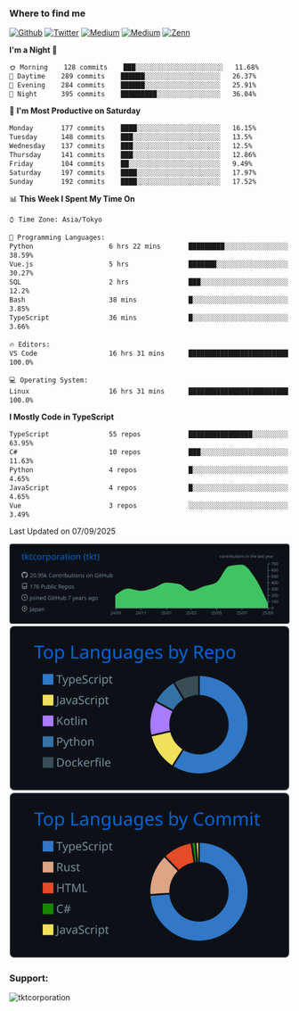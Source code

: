 <!-- <p align="left"> <img src="https://komarev.com/ghpvc/?username=tktcorporation&label=Profile%20views&color=0e75b6&style=flat" alt="tktcorporation" /> </p> -->

<h3>Where to find me</h3>
<p>
<a href="https://github.com/tktcorporation" target="_blank"><img alt="Github" src="https://img.shields.io/badge/GitHub-%2312100E.svg?&style=for-the-badge&logo=Github&logoColor=white" /></a>
<a href="https://twitter.com/tktcorporation" target="_blank"><img alt="Twitter" src="https://img.shields.io/badge/twitter-%231DA1F2.svg?&style=for-the-badge&logo=twitter&logoColor=white" /></a>
<a href="https://www.linkedin.com/in/tktcorporation" target="_blank"><img alt="Medium" src="https://img.shields.io/badge/linkdin-0a66c2.svg?&style=for-the-badge&logo=linkedin&logoColor=white" /></a>
<a href="https://qiita.com/tktcorporation" target="_blank"><img alt="Medium" src="https://img.shields.io/badge/qiita-55C500.svg?&style=for-the-badge&logo=qiita&logoColor=white" /></a>
<a href="https://zenn.dev/tktcorporation" target="_blank"><img alt="Zenn" src="https://img.shields.io/badge/Zenn-3EA8FF.svg?&style=for-the-badge&logo=Zenn&logoColor=white" /></a>
</p>
  
<!--START_SECTION:waka-->
**I'm a Night 🦉** 

```text
🌞 Morning    128 commits    ███░░░░░░░░░░░░░░░░░░░░░░   11.68% 
🌆 Daytime    289 commits    ██████░░░░░░░░░░░░░░░░░░░   26.37% 
🌃 Evening    284 commits    ██████░░░░░░░░░░░░░░░░░░░   25.91% 
🌙 Night      395 commits    █████████░░░░░░░░░░░░░░░░   36.04%

```
📅 **I'm Most Productive on Saturday** 

```text
Monday       177 commits    ████░░░░░░░░░░░░░░░░░░░░░   16.15% 
Tuesday      148 commits    ███░░░░░░░░░░░░░░░░░░░░░░   13.5% 
Wednesday    137 commits    ███░░░░░░░░░░░░░░░░░░░░░░   12.5% 
Thursday     141 commits    ███░░░░░░░░░░░░░░░░░░░░░░   12.86% 
Friday       104 commits    ██░░░░░░░░░░░░░░░░░░░░░░░   9.49% 
Saturday     197 commits    ████░░░░░░░░░░░░░░░░░░░░░   17.97% 
Sunday       192 commits    ████░░░░░░░░░░░░░░░░░░░░░   17.52%

```


📊 **This Week I Spent My Time On** 

```text
⌚︎ Time Zone: Asia/Tokyo

💬 Programming Languages: 
Python                   6 hrs 22 mins       █████████░░░░░░░░░░░░░░░░   38.59% 
Vue.js                   5 hrs               ███████░░░░░░░░░░░░░░░░░░   30.27% 
SQL                      2 hrs               ███░░░░░░░░░░░░░░░░░░░░░░   12.2% 
Bash                     38 mins             █░░░░░░░░░░░░░░░░░░░░░░░░   3.85% 
TypeScript               36 mins             █░░░░░░░░░░░░░░░░░░░░░░░░   3.66%

🔥 Editors: 
VS Code                  16 hrs 31 mins      █████████████████████████   100.0%

💻 Operating System: 
Linux                    16 hrs 31 mins      █████████████████████████   100.0%

```

**I Mostly Code in TypeScript** 

```text
TypeScript               55 repos            ████████████████░░░░░░░░░   63.95% 
C#                       10 repos            ███░░░░░░░░░░░░░░░░░░░░░░   11.63% 
Python                   4 repos             █░░░░░░░░░░░░░░░░░░░░░░░░   4.65% 
JavaScript               4 repos             █░░░░░░░░░░░░░░░░░░░░░░░░   4.65% 
Vue                      3 repos             ░░░░░░░░░░░░░░░░░░░░░░░░░   3.49%

```



 Last Updated on 07/09/2025
<!--END_SECTION:waka-->

[![](https://raw.githubusercontent.com/tktcorporation/tktcorporation/master/profile-summary-card-output/github_dark/0-profile-details.svg)](https://github.com/vn7n24fzkq/github-profile-summary-cards)
[![](https://raw.githubusercontent.com/tktcorporation/tktcorporation/master/profile-summary-card-output/github_dark/1-repos-per-language.svg)](https://github.com/vn7n24fzkq/github-profile-summary-cards) [![](https://raw.githubusercontent.com/tktcorporation/tktcorporation/master/profile-summary-card-output/github_dark/2-most-commit-language.svg)](https://github.com/vn7n24fzkq/github-profile-summary-cards)

<h3 align="left">Support:</h3>
<p><a href="https://www.buymeacoffee.com/tktcorporation"> <img align="left" src="https://cdn.buymeacoffee.com/buttons/v2/default-yellow.png" height="50" width="210" alt="tktcorporation" /></a></p><br><br>
